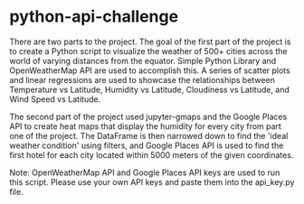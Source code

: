 # python-api-challenge
There are two parts to the project. The goal of the first part of the project is to create a Python script to visualize the weather of 500+ cities across the world of varying distances from the equator. Simple Python Library and OpenWeatherMap API are used to accomplish this. A series of scatter plots and linear regressions are used to showcase the relationships between Temperature vs Latitude, Humidity vs Latitude, Cloudiness vs Latitude, and Wind Speed vs Latitude.  

The second part of the project used jupyter-gmaps and the Google Places API to create heat maps that display the humidity for every city from part one of the project. The DataFrame is then narrowed down to find the 'ideal weather condition' using filters, and Google Places API is used to find the first hotel for each city located within 5000 meters of the given coordinates. 

Note: 
OpenWeatherMap API and Google Places API keys are used to run this script. Please use your own API keys and paste them into the api_key.py file. 

